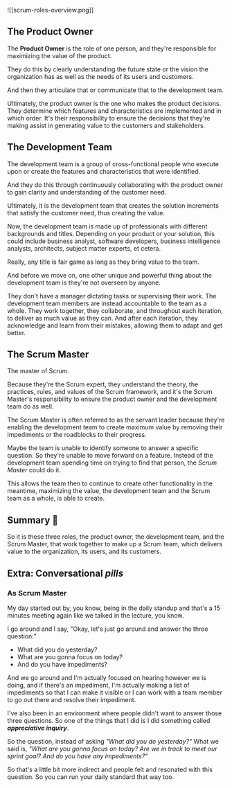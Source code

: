 ![[scrum-roles-overview.png]]

## The Product Owner

The **Product Owner** is the role of one person, and they're responsible for maximizing the value of the product.

They do this by clearly understanding the future state or the vision the organization has as well as the needs of its users and customers.

And then they articulate that or communicate that to the development team.

Ultimately, the product owner is the one who makes the product decisions.
They determine which features and characteristics are implemented and in which order.
It's their responsibility to ensure the decisions that they're making assist in generating value
to the customers and stakeholders.

## The Development Team

The development team is a group of cross-functional people who execute upon or create the features and characteristics that were identified.

And they do this through continuously collaborating with the product owner to gain clarity and understanding of the customer need.

Ultimately, it is the development team that creates the solution increments that satisfy the customer need, thus creating the value.

Now, the development team is made up of professionals with different backgrounds and titles.
Depending on your product or your solution, this could include business analyst, software developers, business intelligence analysts, architects, subject matter experts, et cetera.

Really, any title is fair game as long as they bring value to the team.

And before we move on, one other unique and powerful thing about the development team is they're not overseen by anyone.

They don't have a manager dictating tasks or supervising their work.
The development team members are instead accountable to the team as a whole.
They work together, they collaborate, and throughout each iteration, to deliver as much value as they can. And after each iteration, they acknowledge and learn from their mistakes, allowing them to adapt and get better.

## The Scrum Master

The master of Scrum.

Because they're the Scrum expert, they understand the theory, the practices, rules, and values of the Scrum framework, and it's the Scrum Master's responsibility to ensure the product owner
and the development team do as well.

The Scrum Master is often referred to as the servant leader because they're enabling the development team to create maximum value by removing their impediments or the roadblocks to their progress.

Maybe the team is unable to identify someone to answer a specific question.
So they're unable to move forward on a feature.
Instead of the development team spending time on trying to find that person, the *Scrum Master* could do it.

This allows the team then to continue to create other functionality in the meantime, maximizing the value, the development team and the Scrum team as a whole, is able to create.

## Summary 📑

So it is these three roles, the product owner, the development team, and the Scrum Master, that work together to make up a Scrum team, which delivers value to the organization, its users, and its customers.

## Extra: Conversational *pills*

### As Scrum Master

My day started out by, you know, being in the daily standup and that's a 15 minutes meeting again like we talked in the lecture, you know.

I go around and I say, "Okay, let's just go around and answer the three question:" 

- What did you do yesterday?
- What are you gonna focus on today?
- And do you have impediments?

And we go around and I'm actually focused on hearing however we is doing, and if there's an impediment, I'm actually making a list of impediments so that I can make it visible or I can work with a team member to go out there and resolve their impediment.

I've also been in an environment where people didn't want to answer those three questions.
So one of the things that I did is I did something called ***appreciative inquiry***.

So the question, instead of asking *"What did you do yesterday?"* What we said is, *"What are you gonna focus on today? Are we in track to meet our sprint goal? And do you have any impediments?"*

So that's a little bit more indirect and people felt and resonated with this question. So you can run your daily standard that way too.

